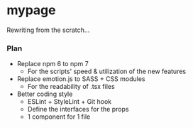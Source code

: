 # mypage

Rewriting from the scratch...

### Plan
- Replace npm 6 to npm 7
  - For the scripts' speed & utilization of the new features
- Replace emotion.js to SASS + CSS modules
  - For the readability of .tsx files
- Better coding style
  - ESLint + StyleLint + Git hook
  - Define the interfaces for the props
  - 1 component for 1 file
